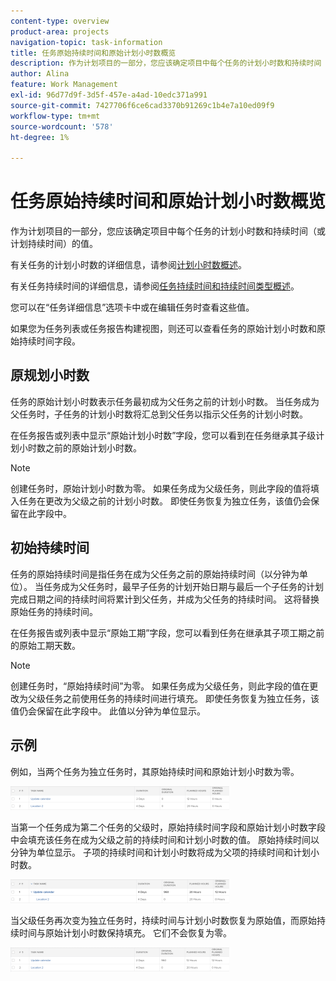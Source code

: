 ```yaml
---
content-type: overview
product-area: projects
navigation-topic: task-information
title: 任务原始持续时间和原始计划小时数概览
description: 作为计划项目的一部分，您应该确定项目中每个任务的计划小时数和持续时间（或计划持续时间）的值。
author: Alina
feature: Work Management
exl-id: 96d77d9f-3d5f-457e-a4ad-10edc371a991
source-git-commit: 7427706f6ce6cad3370b91269c1b4e7a10ed09f9
workflow-type: tm+mt
source-wordcount: '578'
ht-degree: 1%

---
```


# 任务原始持续时间和原始计划小时数概览

作为计划项目的一部分，您应该确定项目中每个任务的计划小时数和持续时间（或计划持续时间）的值。

有关任务的计划小时数的详细信息，请参阅[计划小时数概述](../../../manage-work/tasks/task-information/planned-hours.md)。

有关任务持续时间的详细信息，请参阅[任务持续时间和持续时间类型概述](../../../manage-work/tasks/taskdurtn/task-duration-and-duration-type.md)。

您可以在“任务详细信息”选项卡中或在编辑任务时查看这些值。

如果您为任务列表或任务报告构建视图，则还可以查看任务的原始计划小时数和原始持续时间字段。

## 原规划小时数

任务的原始计划小时数表示任务最初成为父任务之前的计划小时数。 当任务成为父任务时，子任务的计划小时数将汇总到父任务以指示父任务的计划小时数。

在任务报告或列表中显示“原始计划小时数”字段，您可以看到在任务继承其子级计划小时数之前的原始计划小时数。

>[!NOTE]
>
>创建任务时，原始计划小时数为零。 如果任务成为父级任务，则此字段的值将填入任务在更改为父级之前的计划小时数。 即使任务恢复为独立任务，该值仍会保留在此字段中。

## 初始持续时间

任务的原始持续时间是指任务在成为父任务之前的原始持续时间（以分钟为单位）。 当任务成为父任务时，最早子任务的计划开始日期与最后一个子任务的计划完成日期之间的持续时间将累计到父任务，并成为父任务的持续时间。 这将替换原始任务的持续时间。

在任务报告或列表中显示“原始工期”字段，您可以看到任务在继承其子项工期之前的原始工期天数。

>[!NOTE]
>
>创建任务时，“原始持续时间”为零。 如果任务成为父级任务，则此字段的值在更改为父级任务之前使用任务的持续时间进行填充。 即使任务恢复为独立任务，该值仍会保留在此字段中。 此值以分钟为单位显示。

## 示例

例如，当两个任务为独立任务时，其原始持续时间和原始计划小时数为零。

![original_planned_hours_and_duration_without_parent.png](assets/original-planned-hours-and-duration-without-parent-350x38.png)

当第一个任务成为第二个任务的父级时，原始持续时间字段和原始计划小时数字段中会填充该任务在成为父级之前的持续时间和计划小时数的值。 原始持续时间以分钟为单位显示。 子项的持续时间和计划小时数将成为父项的持续时间和计划小时数。

![original_and_planned_hours_with_a_parent_task.png](assets/original-and-planned-hours-with-a-parent-task-350x38.png)

当父级任务再次变为独立任务时，持续时间与计划小时数恢复为原始值，而原始持续时间与原始计划小时数保持填充。 它们不会恢复为零。

![original_duration_and_planned_hours_after_reversal_of_a_parent.png](assets/original-duration-and-planned-hours-after-reversal-of-a-parent-350x39.png)
